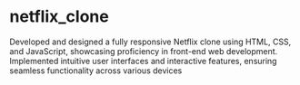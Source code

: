 # netflix_clone
Developed and designed a fully responsive Netflix clone using HTML, CSS, and JavaScript, showcasing proficiency in front-end web development. Implemented intuitive user interfaces and interactive features, ensuring seamless functionality across various devices
